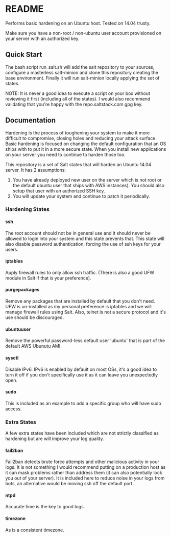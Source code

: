 # README

Performs basic hardening on an Ubuntu host. Tested on 14.04 trusty.

Make sure you have a non-root / non-ubuntu user account provisioned on your server with an authorized key.

## Quick Start

The bash script run_salt.sh will add the salt repository to your sources, configure a masterless salt-minion and clone this repository creating the base environment. Finally it will run salt-minion locally applying the set of states. 

NOTE: It is never a good idea to execute a script on your box without reviewing it first (including all of the states). I would also recommend validating that you're happy with the repo.saltstack.com gpg key.

## Documentation

Hardening is the process of toughening your system to make it more difficult to compromise, closing holes and reducing your attack surface. Basic hardening is focused on changing the default configuration that an OS ships with to put it in a more secure state. When you install new applications on your server you need to continue to harden those too.

This repository is a set of Salt states that will harden an Ubuntu 14.04 server. It has 2 assumptions:

1. You have already deployed new user on the server which is not root or the default ubuntu user that ships with AWS instances). You should also setup that user with an authorized SSH key.
2. You will update your system and continue to patch it periodically.

### Hardening States

#### ssh

The root account should not be in general use and it should never be allowed to login into your system and this state prevents that. This state will also disable password authentication, forcing the use of ssh keys for your users.

#### iptables

Apply firewall rules to only allow ssh traffic. (There is also a good UFW module in Salt if that is your preference).

#### purgepackages

Remove any packages that are installed by default that you don't need. UFW is un-installed as my personal preference is iptables and we will manage firewall rules using Salt. Also, telnet is not a secure protocol and it's use should be discouraged.

#### ubuntuuser

Remove the powerful password-less default user 'ubuntu' that is part of the default AWS Ubunutu AMI.

#### sysctl

Disable IPv6. IPv6 is enabled by default on most OSs, it's a good idea to turn it off if you don't specifically use it as it can leave you unexpectedly open.

#### sudo

This is included as an example to add a specific group who will have sudo access.


### Extra States

A few extra states have been included which are not strictly classified as hardening but are will improve your log quality.

#### fail2ban

Fail2ban detects brute force attempts and other malicious activity in your logs. It is not something I would recommend putting on a production host as it can mask problems rather than address them (it can also potentially lock you out of your server). It is included here to reduce noise in your logs from bots, an alternative would be moving ssh off the default port.

#### ntpd

Accurate time is the key to good logs.

#### timezone

As is a consistent timezone.
